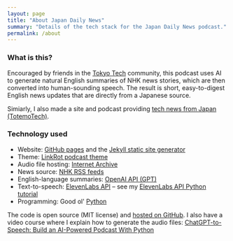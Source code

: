```yaml
---
layout: page
title: "About Japan Daily News"
summary: "Details of the tech stack for the Japan Daily News podcast."
permalink: /about
---
```


### What is this?

Encouraged by friends in the [Tokyo Tech](https://tokyotech.com) community, this podcast uses AI to generate natural English summaries of NHK news stories, which are then converted into human-sounding speech. The result is short, easy-to-digest English news updates that are directly from a Japanese source.

Simiarly, I also made a site and podcast providing [tech news from Japan (TotemoTech)](https://totemotech.com).

### Technology used

* Website: [GitHub pages](https://pages.github.com/) and the [Jekyll static site generator](https://jekyllrb.com/)
* Theme: [LinkRot podcast theme](https://github.com/timklapdor/link-rot)
* Audio file hosting: [Internet Archive](https://archive.org/details/japandailynews/)
* News source: [NHK RSS feeds](https://www.nhk.or.jp/toppage/rss/index.html)
* English-language summaries: [OpenAI API (GPT)](https://platform.openai.com)
* Text-to-speech: [ElevenLabs API](https://elevenlabs.io/) – see my [ElevenLabs API Python tutorial](https://puppycoding.com/2023/08/24/elevenlabs-api-python-tutorial/)
* Programming: Good ol' [Python](https://www.python.org)

The code is open source (MIT license) and [hosted on GitHub](https://github.com/tagawa/JapanDailyNews).  I also have a video course where I explain how to generate the audio files: [ChatGPT-to-Speech: Build an AI-Powered Podcast With Python](https://www.udemy.com/course/ai-chatgpt-to-speech-with-python/?referralCode=6F94B03A927734DA0043)
